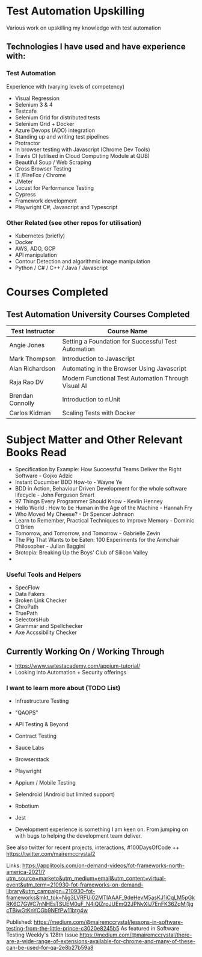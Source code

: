 
# Test Automation Upskilling

Various work on upskilling my knowledge with test automation 

## Technologies I have used and have experience with: 

### Test Automation
Experience with (varying levels of competency) 
- Visual Regression 
- Selenium 3 & 4 
- Testcafe 
- Selenium Grid for distributed tests
- Selenium Grid + Docker
- Azure Devops (ADO) integration 
- Standing up and writing test pipelines
- Protractor
- In browser testing with Javascript (Chrome Dev Tools) 
- Travis CI (utilised in Cloud Computing Module at QUB) 
- Beautiful Soup / Web Scraping 
- Cross Browser Testing 
- IE /FireFox / Chrome
- JMeter
- Locust for Performance Testing 
- Cypress 
- Framework development 
- Playwright C#, Javascript and Typescript

### Other Related (see other repos for utilisation)
- Kubernetes (briefly)
- Docker 
- AWS, ADO, GCP
- API manipulation 
- Contour Detection and algorithmic image manipulation 
- Python / C# / C++ / Java / Javascript 

# Courses Completed

## Test Automation University Courses Completed


| Test Instructor | Course Name  |
|--|--|
| Angie Jones  | Setting a Foundation for Successful Test Automation  |
| Mark Thompson | Introduction to Javascript |
| Alan Richardson | Automating in the Browser Using Javascript |
| Raja Rao DV | Modern Functional Test Automation Through Visual AI |
| Brendan Connolly | Introduction to nUnit |
| Carlos Kidman | Scaling Tests with Docker |


# Subject Matter and Other Relevant Books Read

- Specification by Example: How Successful Teams Deliver the Right Software - Gojko Adzic
- Instant Cucumber BDD How-to - Wayne Ye 
- BDD in Action, Behaviour Driven Development for the whole software lifecycle - John Ferguson Smart 
- 97 Things Every Programmer Should Know - Kevlin Henney
- Hello World : How to be Human in the Age of the Machine - Hannah Fry
- Who Moved My Cheese? - Dr Spencer Johnson
- Learn to Remember, Practical Techniques to Improve Memory - Dominic O'Brien
- Tomorrow, and Tomorrow, and Tomorrow - Gabrielle Zevin
- The Pig That Wants to be Eaten: 100 Experiments for the Armchair Philosopher - Julian Baggini
- Brotopia: Breaking Up the Boys' Club of Silicon Valley
- 
### Useful Tools and Helpers
- SpecFlow
- Data Fakers 
- Broken Link Checker
- ChroPath 
- TruePath
- SelectorsHub
- Grammar and Spellchecker
- Axe Accssibility Checker

## Currently Working On / Working Through
- https://www.swtestacademy.com/appium-tutorial/
- Looking into Automation + Security offerings 

### I want to learn more about (TODO List) 
- Infrastructure Testing 
- "QAOPS"
- API Testing & Beyond
- Contract Testing 
- Sauce Labs
- Browserstack
- Playwright
- Appium / Mobile Testing 
- Selendroid (Android but limited support) 
- Robotium 
- Jest

- Development experience is something I am keen on. From jumping on with bugs to helping the development team deliver. 

See also twitter for recent projects, interactions, #100DaysOfCode ++ 
https://twitter.com/mairemccrystal2

Links: 
https://applitools.com/on-demand-videos/fot-frameworks-north-america-2021/?utm_source=marketo&utm_medium=email&utm_content=virtual-event&utm_term=210930-fot-frameworks-on-demand-library&utm_campaign=210930-fot-frameworks&mkt_tok=Njg3LVRFUi02MTIAAAF_9deHevM5asKJ1iCqLM5pGkRK6C7GWC7nNHEsTSUEM0uF_N4jQlZrpJUEmQ2JPNvXIJ7EnFK36ZqMj1jgcTBiwGtKnYCGb9NEfPw11btg4w

Published: 
https://medium.com/@mairemccrystal/lessons-in-software-testing-from-the-little-prince-c3020e8245b5 As featured in Software Testing Weekly's 128th Issue
https://medium.com/@mairemccrystal/there-are-a-wide-range-of-extensions-available-for-chrome-and-many-of-these-can-be-used-for-qa-2e8b27b59a8
